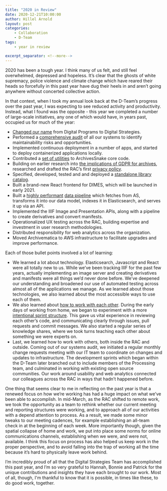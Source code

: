 ```yaml
---
title: "2020 in Review"
date: 2020-12-21T10:00:00
author: Hillel Arnold
layout: post
categories:
    - Collaboration
    - D-Team
tags:
    - year in review

excerpt_separator: <!--more-->
---
```


2020 has been a tough year. I think many of us felt, and still feel overwhelmed, depressed and hopeless. It’s clear that the ghosts of white supremacy, police violence and climate change which have reared their heads so forcefully in this past year have dug their heels in and aren’t going anywhere without concerted collective action.

In that context, when I took my annual look back at the D-Team’s progress over the past year, I was expecting to see reduced activity and productivity. Instead, what I found was the opposite - this year we completed a number of large-scale initiatives, any one of which would have, in years past, occupied us for much of the year:
<!--more-->
- [Changed our name](https://blog.rockarch.org/from-silo-to-hub) from Digital Programs to Digital Strategies.
- Performed a [comprehensive audit](https://blog.rockarch.org/lessons-learned-systems-audit) of all our systems to identify maintainability risks and opportunities.
- Implemented continuous deployment in a number of apps, and started to deploy containerized applications locally.
- Contributed a [set of utilities](https://blog.rockarch.org/not-everything-is-miscellaneous) to ArchivesSnake core code.
- Building on earlier research into [the implications of GDPR for archives](https://blog.rockarch.org/gdpr-report), researched and drafted the RAC’s first [privacy policy](https://rockarch.org/about-us/privacy-policy/).
- Specified, developed, tested and and deployed a [standalone library catalog](https://blog.rockarch.org/everything-in-place).
- Built a brand-new React frontend for DIMES, which will be launched in early 2021.
- Built a [highly performant](https://blog.rockarch.org/getting-things-moving) [data pipeline](https://blog.rockarch.org/making-connections) which fetches from AS, transforms it into our data model, indexes it in Elasticsearch, and serves it up via an API.
- Implemented the IIIF Image and Presentation APIs, along with a pipeline to create derivatives and convert manifests.
- Operationalized UX testing across the RAC, building expertise and investment in user research methodologies.
- Distributed responsibility for web analytics across the organization.
- Moved Archivematica to AWS infrastructure to facilitate upgrades and improve performance.

Each of those bullet points involved a lot of learning:
- We learned a lot about technology. Elasticsearch, Javascript and React were all totally new to us. While we’ve been tracking IIIF for the past few years, actually implementing an image server and creating derivatives and manifests were all things we’d never done before. We’ve deepened our understanding and broadened our use of automated testing across almost all of the applications we manage. As we learned about those technologies, we also learned about the most accessible ways to use each of them.
- We also learned about [how to work with each other](https://blog.rockarch.org/aspace-helpers-part-2). During the early days of working from home, we began to experiment with a more [intentional sprint structure](https://blog.rockarch.org/aspace-helpers-part-1). This gave us vital experience in reviewing each other’s code, and communicating clearly through issues, pull requests and commit messages. We also started a regular series of knowledge shares, where we took turns teaching each other about something we were experts on.
- Last, we learned how to work with others, both inside the RAC and outside. Coming out of our systems audit, we initiated a regular monthly change requests meeting with our IT team to coordinate on changes and updates to infrastructure. The development sprints which began within the D-Team later branched out to include members of the Processing team, and culminated in working with existing open source communities. Our work around usability and web analytics connected our colleagues across the RAC in ways that hadn’t happened before.

One thing that seems clear to me in reflecting on the past year is that a renewed focus on how we’re working has had a huge impact on what we’ve been able to accomplish. In mid-March, as the RAC shifted to remote work, we took the opportunity as a team to rethink whether our current meeting and reporting structures were working, and to approach all of our activities with a depend attention to process. As a result, we made some minor tweaks to our meeting cadences, for example establishing an all-team check in at the beginning of each week. More importantly though, given the spatial collapse of home and work, we put into place some norms for online communications channels, establishing when we were, and were not, available. I think this focus on process has also helped us keep work in the proper perspective, and to avoid falling into the trap of working all the time because it’s hard to physically leave work behind.

I’m incredibly proud of all that the Digital Strategies Team has accomplished this past year, and I’m so very grateful to Hannah, Bonnie and Patrick for the unique contributions and insights they have each brought to our work. Most of all, though, I'm thankful to know that it is possible, in times like these, to do good work, together.
